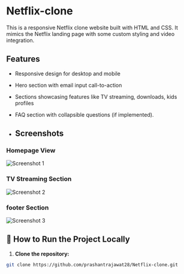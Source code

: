 # Netflix-clone
This is a responsive Netflix clone website built with HTML and CSS. It mimics the Netflix landing page with some custom styling and video integration.

## Features

- Responsive design for desktop and mobile
- Hero section with email input call-to-action
- Sections showcasing features like TV streaming, downloads, kids profiles
- FAQ section with collapsible questions (if implemented).

- ## Screenshots

### Homepage View

![Screenshot 1](Netflix-clone/assets/images/screenshots/Screenshot1.png)

### TV Streaming Section

![Screenshot 2](netflix/assets/images/screenshots/screenshot2.png)

### footer Section

![Screenshot 3](netflix/assets/images/screenshots/screenshot3.png)

## 🚀 How to Run the Project Locally

1. **Clone the repository:**

```bash
git clone https://github.com/prashantrajawat28/Netflix-clone.git
